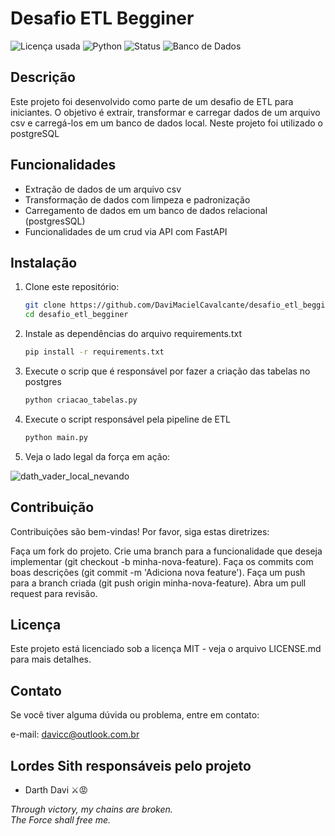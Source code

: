 # Desafio ETL Begginer

![Licença usada](https://img.shields.io/github/license/DaviMacielCavalcante/desafio_etl_begginer)
![Python](https://img.shields.io/badge/Python-3.12.4-blue)
![Status](https://img.shields.io/badge/Status-Finalizado-brightgreen)
![Banco de Dados](https://img.shields.io/badge/Banco%20de%20Dados-PostgreSQL-blue)


## Descrição
Este projeto foi desenvolvido como parte de um desafio de ETL para iniciantes. O objetivo é extrair, transformar e carregar dados de um arquivo csv e carregá-los em um banco de dados local. 
Neste projeto foi utilizado o postgreSQL

## Funcionalidades
- Extração de dados de um arquivo csv
- Transformação de dados com limpeza e padronização
- Carregamento de dados em um banco de dados relacional (postgresSQL)
- Funcionalidades de um crud via API com FastAPI

## Instalação

1. Clone este repositório:
   ```bash
   git clone https://github.com/DaviMacielCavalcante/desafio_etl_begginer.git
   cd desafio_etl_begginer
2. Instale as dependências do arquivo requirements.txt
   ```bash
   pip install -r requirements.txt
3. Execute o scrip que é responsável por fazer a criação das tabelas no postgres
   ```bash
   python criacao_tabelas.py
4. Execute o script responsável pela pipeline de ETL
   ```bash
   python main.py
5. Veja o lado legal da força em ação:

![dath_vader_local_nevando](https://www.icegif.com/wp-content/uploads/2022/09/icegif-1012.gif)

## Contribuição
Contribuições são bem-vindas! Por favor, siga estas diretrizes:

Faça um fork do projeto.
Crie uma branch para a funcionalidade que deseja implementar (git checkout -b minha-nova-feature).
Faça os commits com boas descrições (git commit -m 'Adiciona nova feature').
Faça um push para a branch criada (git push origin minha-nova-feature).
Abra um pull request para revisão.

## Licença
Este projeto está licenciado sob a licença MIT - veja o arquivo LICENSE.md para mais detalhes.

## Contato
Se você tiver alguma dúvida ou problema, entre em contato:

e-mail: davicc@outlook.com.br

## Lordes Sith responsáveis pelo projeto
- Darth Davi ⚔️😡

*Through victory, my chains are broken.
<br>
The Force shall free me.*

